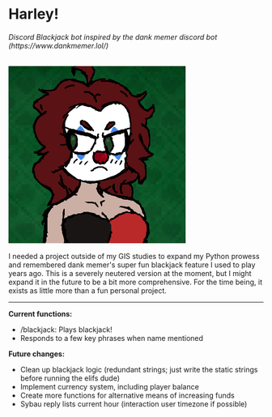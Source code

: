 # Harley!
<h6>Discord Blackjack bot inspired by the dank memer discord bot (https://www.dankmemer.lol/)</h6>

![](https://github.com/sspacecadett/harley/blob/main/harleyrecolored.png)

I needed a project outside of my GIS studies to expand my Python prowess and remembered dank memer's super fun blackjack feature I used to play years ago. This is a severely neutered version at the moment, but I might expand it in the future to be a bit more comprehensive. For the time being, it exists as little more than a fun personal project.

***
**Current functions:**
- /blackjack: Plays blackjack!
- Responds to a few key phrases when name mentioned

**Future changes:**
- Clean up blackjack logic (redundant strings; just write the static strings before running the elifs dude)
- Implement currency system, including player balance
- Create more functions for alternative means of increasing funds
- Sybau reply lists current hour (interaction user timezone if possible)
